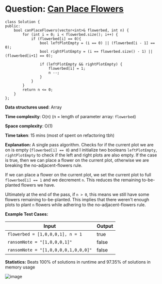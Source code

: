 <h1>Question: <a href="https://leetcode.com/problems/can-place-flowers/description/">Can Place Flowers</a></h1>

```
class Solution {
public:
    bool canPlaceFlowers(vector<int>& flowerbed, int n) {
        for (int i = 0; i < flowerbed.size(); i++) {
            if (flowerbed[i] == 0){
                bool leftPlotEmpty = (i == 0) || (flowerbed[i - 1] == 0);
                bool rightPlotEmpty = (i == flowerbed.size() - 1) || (flowerbed[i+1] == 0);

                if (leftPlotEmpty && rightPlotEmpty) {
                    flowerbed[i] = 1;
                    n --;
                }
            }
        }
        return n <= 0;
    }
};
```

**Data structures used**: Array

**Time complexity**: O(n) (n = length of parameter array: `flowerbed`)

**Space complexity**: O(1)

**Time taken**: 15 mins (most of spent on refactoring tbh)

**Explanation:**
A single pass algorithm. Checks for if the current plot we are on is empty (`flowerbed[i] == 0`) and I initialize two booleans `leftPlotEmpty`, `rightPlotEmpty` to check if the left and right plots are also empty. If the case is true, then we can place a flower on the current plot, otherwise we are breaking the no-adjacent-flowers rule. 

If we can place a flower on the current plot, we set the current plot to full `flowerbed[i] == 1` and we decrement `n`. This reduces the remaining to-be-planted flowers we have.

Ultimately at the end of the pass, if `n > 0`, this means we still have some flowers remaining to-be-planted. This implies that there weren't enough plots to plant `n` flowers while adhering to the no-adjacent-flowers rule. 

**Example Test Cases:**


| Input  | Output |
| ------------- | ------------- |
| <code>flowerbed = [1,0,0,0,1], n = 1</code>  | true |
| <code>ransomNote = "[1,0,0,0,1]"</code>  | false |
| <code>ransomNote = "[1,0,0,0,0,1,0,0,0]"</code> | false |

**Statistics:** Beats 100% of solutions in runtime and 97.35% of solutions in memory usage

![image](https://github.com/user-attachments/assets/4489c38e-5495-44e7-929d-5439b9f58b22)

